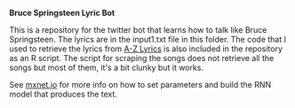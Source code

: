 **Bruce Springsteen Lyric Bot**

This is a repository for the twitter bot that learns how to talk like Bruce Springsteen.  The lyrics are in the input1.txt file in this folder.  The code that I used to retrieve the lyrics from [A-Z Lyrics](http://www.azlyrics.com/) is also included in the repository as an R script.  The script for scraping the songs does not retrieve all the songs but most of them, it's a bit clunky but it works.  

See [mxnet.io](http://mxnet.io) for more info on how to set parameters and build the RNN model that produces the text.
